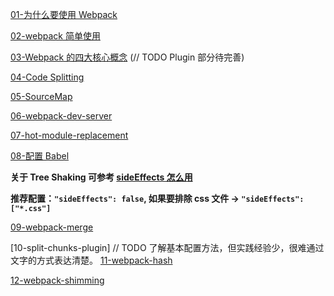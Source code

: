 [01-为什么要使用 Webpack](https://github.com/nbhaohao/webpack-notes/issues/1)

[02-webpack 简单使用](https://github.com/nbhaohao/webpack-notes/issues/2)

[03-Webpack 的四大核心概念](https://github.com/nbhaohao/webpack-notes/issues/3) (// TODO Plugin 部分待完善)

[04-Code Splitting](https://github.com/nbhaohao/webpack-notes/issues/4)

[05-SourceMap](https://github.com/nbhaohao/webpack-notes/issues/5)

[06-webpack-dev-server](https://github.com/nbhaohao/webpack-notes/issues/6)

[07-hot-module-replacement](https://github.com/nbhaohao/webpack-notes/issues/7)

[08-配置 Babel](https://github.com/nbhaohao/webpack-notes/issues/8)

**关于 Tree Shaking 可参考 [sideEffects 怎么用](https://juejin.im/post/5b4ff9ece51d45190c18bb65)**

**推荐配置：`"sideEffects": false`, 如果要排除 css 文件 -> `"sideEffects": ["*.css"]`**

[09-webpack-merge](https://github.com/nbhaohao/webpack-notes/issues/9)

[10-split-chunks-plugin] // TODO 了解基本配置方法，但实践经验少，很难通过文字的方式表达清楚。
[11-webpack-hash](https://github.com/nbhaohao/webpack-notes/issues/11)

[12-webpack-shimming](https://github.com/nbhaohao/webpack-notes/issues/12)